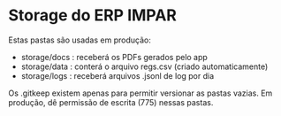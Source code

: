Storage do ERP IMPAR
=====================
Estas pastas são usadas em produção:
- storage/docs : receberá os PDFs gerados pelo app
- storage/data : conterá o arquivo regs.csv (criado automaticamente)
- storage/logs : receberá arquivos .jsonl de log por dia

Os .gitkeep existem apenas para permitir versionar as pastas vazias.
Em produção, dê permissão de escrita (775) nessas pastas.
